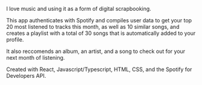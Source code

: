 I love music and using it as a form of digital scrapbooking. 

This app authenticates with Spotify and compiles user data to get your top 20 most listened to tracks this month, as well as 10 similar songs, and creates a playlist with a total of 30 songs that is automatically added to your profile.

It also reccomends an album, an artist, and a song to check out for your next month of listening. 

Created with React, Javascript/Typescript, HTML, CSS, and the Spotify for Developers API.